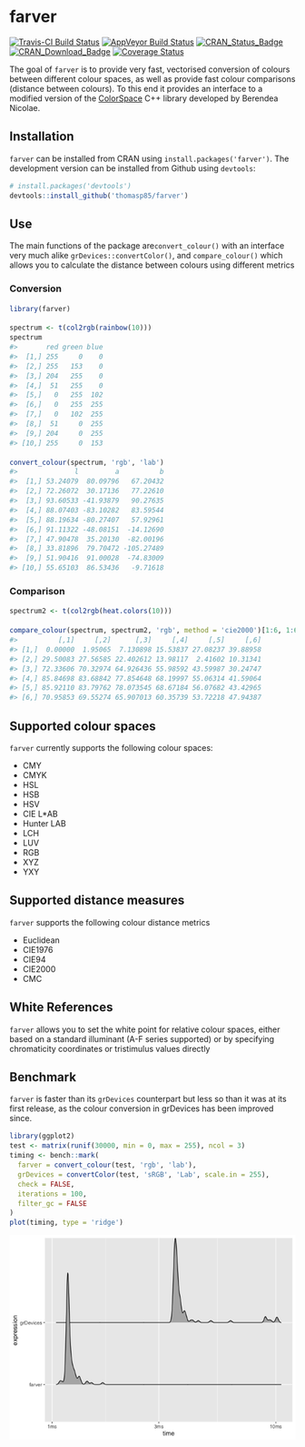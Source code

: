 
<!-- README.md is generated from README.Rmd. Please edit that file -->

# farver

[![Travis-CI Build
Status](https://travis-ci.org/thomasp85/farver.svg?branch=master)](https://travis-ci.org/thomasp85/farver)
[![AppVeyor Build
Status](https://ci.appveyor.com/api/projects/status/github/thomasp85/farver?branch=master&svg=true)](https://ci.appveyor.com/project/thomasp85/farver)
[![CRAN\_Status\_Badge](http://www.r-pkg.org/badges/version-ago/farver)](http://cran.r-project.org/package=farver)
[![CRAN\_Download\_Badge](http://cranlogs.r-pkg.org/badges/farver)](http://cran.r-project.org/package=farver)
[![Coverage
Status](https://img.shields.io/codecov/c/github/thomasp85/farver/master.svg)](https://codecov.io/github/thomasp85/farver?branch=master)

The goal of `farver` is to provide very fast, vectorised conversion of
colours between different colour spaces, as well as provide fast colour
comparisons (distance between colours). To this end it provides an
interface to a modified version of the
[ColorSpace](https://github.com/berendeanicolae/ColorSpace) C++ library
developed by Berendea Nicolae.

## Installation

`farver` can be installed from CRAN using `install.packages('farver')`.
The development version can be installed from Github using `devtools`:

``` r
# install.packages('devtools')
devtools::install_github('thomasp85/farver')
```

## Use

The main functions of the package are`convert_colour()` with an
interface very much alike `grDevices::convertColor()`, and
`compare_colour()` which allows you to calculate the distance between
colours using different metrics

### Conversion

``` r
library(farver)

spectrum <- t(col2rgb(rainbow(10)))
spectrum
#>       red green blue
#>  [1,] 255     0    0
#>  [2,] 255   153    0
#>  [3,] 204   255    0
#>  [4,]  51   255    0
#>  [5,]   0   255  102
#>  [6,]   0   255  255
#>  [7,]   0   102  255
#>  [8,]  51     0  255
#>  [9,] 204     0  255
#> [10,] 255     0  153

convert_colour(spectrum, 'rgb', 'lab')
#>              l         a          b
#>  [1,] 53.24079  80.09796   67.20432
#>  [2,] 72.26072  30.17136   77.22610
#>  [3,] 93.60533 -41.93879   90.27635
#>  [4,] 88.07403 -83.10282   83.59544
#>  [5,] 88.19634 -80.27407   57.92961
#>  [6,] 91.11322 -48.08151  -14.12690
#>  [7,] 47.90478  35.20130  -82.00196
#>  [8,] 33.81896  79.70472 -105.27489
#>  [9,] 51.90416  91.00028  -74.83009
#> [10,] 55.65103  86.53436   -9.71618
```

### Comparison

``` r
spectrum2 <- t(col2rgb(heat.colors(10)))

compare_colour(spectrum, spectrum2, 'rgb', method = 'cie2000')[1:6, 1:6]
#>          [,1]     [,2]      [,3]     [,4]     [,5]     [,6]
#> [1,]  0.00000  1.95065  7.130898 15.53837 27.08237 39.88958
#> [2,] 29.50083 27.56585 22.402612 13.98117  2.41602 10.31341
#> [3,] 72.33606 70.32974 64.926436 55.98592 43.59987 30.24747
#> [4,] 85.84698 83.68842 77.854648 68.19997 55.06314 41.59064
#> [5,] 85.92110 83.79762 78.073545 68.67184 56.07682 43.42965
#> [6,] 70.95853 69.55274 65.907013 60.35739 53.72218 47.94387
```

## Supported colour spaces

`farver` currently supports the following colour spaces:

  - CMY
  - CMYK
  - HSL
  - HSB
  - HSV
  - CIE L\*AB
  - Hunter LAB
  - LCH
  - LUV
  - RGB
  - XYZ
  - YXY

## Supported distance measures

`farver` supports the following colour distance metrics

  - Euclidean
  - CIE1976
  - CIE94
  - CIE2000
  - CMC

## White References

`farver` allows you to set the white point for relative colour spaces,
either based on a standard illuminant (A-F series supported) or by
specifying chromaticity coordinates or tristimulus values directly

## Benchmark

`farver` is faster than its `grDevices` counterpart but less so than it
was at its first release, as the colour conversion in grDevices has been
improved since.

``` r
library(ggplot2)
test <- matrix(runif(30000, min = 0, max = 255), ncol = 3)
timing <- bench::mark(
  farver = convert_colour(test, 'rgb', 'lab'),
  grDevices = convertColor(test, 'sRGB', 'Lab', scale.in = 255), 
  check = FALSE,
  iterations = 100,
  filter_gc = FALSE
)
plot(timing, type = 'ridge')
```

![](man/figures/README-unnamed-chunk-5-1.png)<!-- -->
